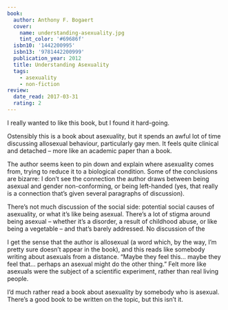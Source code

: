 ```yaml
---
book:
  author: Anthony F. Bogaert
  cover:
    name: understanding-asexuality.jpg
    tint_color: '#69686f'
  isbn10: '1442200995'
  isbn13: '9781442200999'
  publication_year: 2012
  title: Understanding Asexuality
  tags:
    - asexuality
    - non-fiction
review:
  date_read: 2017-03-31
  rating: 2
---
```


I really wanted to like this book, but I found it hard-going.

Ostensibly this is a book about asexuality, but it spends an awful lot of time discussing allosexual behaviour, particularly gay men. It feels quite clinical and detached – more like an academic paper than a book.

The author seems keen to pin down and explain where asexuality comes from, trying to reduce it to a biological condition. Some of the conclusions are bizarre: I don’t see the connection the author draws between being asexual and gender non-conforming, or being left-handed (yes, that really is a connection that’s given several paragraphs of discussion).

There’s not much discussion of the social side: potential social causes of asexuality, or what it’s like being asexual. There’s a lot of stigma around being asexual – whether it’s a disorder, a result of childhood abuse, or like being a vegetable – and that’s barely addressed. No discussion of the

I get the sense that the author is allosexual (a word which, by the way, I’m pretty sure doesn’t appear in the book), and this reads like somebody writing about asexuals from a distance. “Maybe they feel this… maybe they feel that… perhaps an asexual might do the other thing.” Felt more like asexuals were the subject of a scientific experiment, rather than real living people.

I’d much rather read a book about asexuality by somebody who is asexual. There’s a good book to be written on the topic, but this isn’t it.